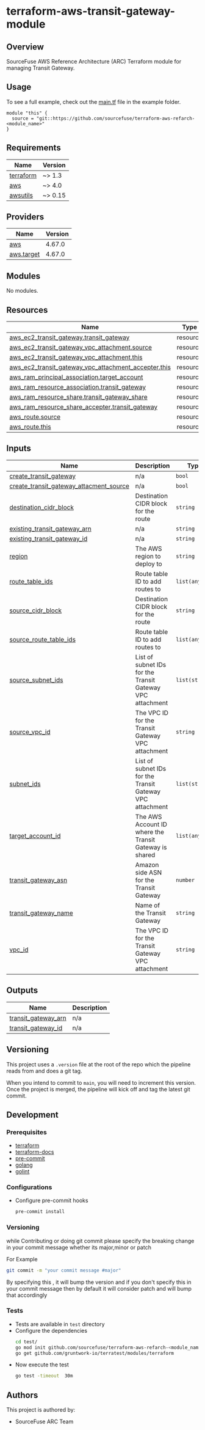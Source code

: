 # terraform-aws-transit-gateway-module

## Overview

SourceFuse AWS Reference Architecture (ARC) Terraform module for managing Transit Gateway.

## Usage

To see a full example, check out the [main.tf](./example/main.tf) file in the example folder.  

```hcl
module "this" {
  source = "git::https://github.com/sourcefuse/terraform-aws-refarch-<module_name>"
}
```

<!-- BEGINNING OF PRE-COMMIT-TERRAFORM DOCS HOOK -->
## Requirements

| Name | Version |
|------|---------|
| <a name="requirement_terraform"></a> [terraform](#requirement\_terraform) | ~> 1.3 |
| <a name="requirement_aws"></a> [aws](#requirement\_aws) | ~> 4.0 |
| <a name="requirement_awsutils"></a> [awsutils](#requirement\_awsutils) | ~> 0.15 |

## Providers

| Name | Version |
|------|---------|
| <a name="provider_aws"></a> [aws](#provider\_aws) | 4.67.0 |
| <a name="provider_aws.target"></a> [aws.target](#provider\_aws.target) | 4.67.0 |

## Modules

No modules.

## Resources

| Name | Type |
|------|------|
| [aws_ec2_transit_gateway.transit_gateway](https://registry.terraform.io/providers/hashicorp/aws/latest/docs/resources/ec2_transit_gateway) | resource |
| [aws_ec2_transit_gateway_vpc_attachment.source](https://registry.terraform.io/providers/hashicorp/aws/latest/docs/resources/ec2_transit_gateway_vpc_attachment) | resource |
| [aws_ec2_transit_gateway_vpc_attachment.this](https://registry.terraform.io/providers/hashicorp/aws/latest/docs/resources/ec2_transit_gateway_vpc_attachment) | resource |
| [aws_ec2_transit_gateway_vpc_attachment_accepter.this](https://registry.terraform.io/providers/hashicorp/aws/latest/docs/resources/ec2_transit_gateway_vpc_attachment_accepter) | resource |
| [aws_ram_principal_association.target_account](https://registry.terraform.io/providers/hashicorp/aws/latest/docs/resources/ram_principal_association) | resource |
| [aws_ram_resource_association.transit_gateway](https://registry.terraform.io/providers/hashicorp/aws/latest/docs/resources/ram_resource_association) | resource |
| [aws_ram_resource_share.transit_gateway_share](https://registry.terraform.io/providers/hashicorp/aws/latest/docs/resources/ram_resource_share) | resource |
| [aws_ram_resource_share_accepter.transit_gateway](https://registry.terraform.io/providers/hashicorp/aws/latest/docs/resources/ram_resource_share_accepter) | resource |
| [aws_route.source](https://registry.terraform.io/providers/hashicorp/aws/latest/docs/resources/route) | resource |
| [aws_route.this](https://registry.terraform.io/providers/hashicorp/aws/latest/docs/resources/route) | resource |

## Inputs

| Name | Description | Type | Default | Required |
|------|-------------|------|---------|:--------:|
| <a name="input_create_transit_gateway"></a> [create\_transit\_gateway](#input\_create\_transit\_gateway) | n/a | `bool` | `false` | no |
| <a name="input_create_transit_gateway_attacment_source"></a> [create\_transit\_gateway\_attacment\_source](#input\_create\_transit\_gateway\_attacment\_source) | n/a | `bool` | `false` | no |
| <a name="input_destination_cidr_block"></a> [destination\_cidr\_block](#input\_destination\_cidr\_block) | Destination CIDR block for the route | `string` | n/a | yes |
| <a name="input_existing_transit_gateway_arn"></a> [existing\_transit\_gateway\_arn](#input\_existing\_transit\_gateway\_arn) | n/a | `string` | `null` | no |
| <a name="input_existing_transit_gateway_id"></a> [existing\_transit\_gateway\_id](#input\_existing\_transit\_gateway\_id) | n/a | `string` | `null` | no |
| <a name="input_region"></a> [region](#input\_region) | The AWS region to deploy to | `string` | `"us-east-1"` | no |
| <a name="input_route_table_ids"></a> [route\_table\_ids](#input\_route\_table\_ids) | Route table ID to add routes to | `list(any)` | n/a | yes |
| <a name="input_source_cidr_block"></a> [source\_cidr\_block](#input\_source\_cidr\_block) | Destination CIDR block for the route | `string` | n/a | yes |
| <a name="input_source_route_table_ids"></a> [source\_route\_table\_ids](#input\_source\_route\_table\_ids) | Route table ID to add routes to | `list(any)` | `[]` | no |
| <a name="input_source_subnet_ids"></a> [source\_subnet\_ids](#input\_source\_subnet\_ids) | List of subnet IDs for the Transit Gateway VPC attachment | `list(string)` | `[]` | no |
| <a name="input_source_vpc_id"></a> [source\_vpc\_id](#input\_source\_vpc\_id) | The VPC ID for the Transit Gateway VPC attachment | `string` | `null` | no |
| <a name="input_subnet_ids"></a> [subnet\_ids](#input\_subnet\_ids) | List of subnet IDs for the Transit Gateway VPC attachment | `list(string)` | n/a | yes |
| <a name="input_target_account_id"></a> [target\_account\_id](#input\_target\_account\_id) | The AWS Account ID where the Transit Gateway is shared | `list(any)` | n/a | yes |
| <a name="input_transit_gateway_asn"></a> [transit\_gateway\_asn](#input\_transit\_gateway\_asn) | Amazon side ASN for the Transit Gateway | `number` | `64512` | no |
| <a name="input_transit_gateway_name"></a> [transit\_gateway\_name](#input\_transit\_gateway\_name) | Name of the Transit Gateway | `string` | `"Transit-GW"` | no |
| <a name="input_vpc_id"></a> [vpc\_id](#input\_vpc\_id) | The VPC ID for the Transit Gateway VPC attachment | `string` | n/a | yes |

## Outputs

| Name | Description |
|------|-------------|
| <a name="output_transit_gateway_arn"></a> [transit\_gateway\_arn](#output\_transit\_gateway\_arn) | n/a |
| <a name="output_transit_gateway_id"></a> [transit\_gateway\_id](#output\_transit\_gateway\_id) | n/a |

<!-- END OF PRE-COMMIT-TERRAFORM DOCS HOOK -->

## Versioning  
This project uses a `.version` file at the root of the repo which the pipeline reads from and does a git tag.  

When you intend to commit to `main`, you will need to increment this version. Once the project is merged,
the pipeline will kick off and tag the latest git commit.  

## Development

### Prerequisites

- [terraform](https://learn.hashicorp.com/terraform/getting-started/install#installing-terraform)
- [terraform-docs](https://github.com/segmentio/terraform-docs)
- [pre-commit](https://pre-commit.com/#install)
- [golang](https://golang.org/doc/install#install)
- [golint](https://github.com/golang/lint#installation)

### Configurations

- Configure pre-commit hooks
  ```sh
  pre-commit install
  ```

### Versioning

while Contributing or doing git commit please specify the breaking change in your commit message whether its major,minor or patch

For Example

```sh
git commit -m "your commit message #major"
```
By specifying this , it will bump the version and if you don't specify this in your commit message then by default it will consider patch and will bump that accordingly

### Tests
- Tests are available in `test` directory
- Configure the dependencies
  ```sh
  cd test/
  go mod init github.com/sourcefuse/terraform-aws-refarch-<module_name>
  go get github.com/gruntwork-io/terratest/modules/terraform
  ```
- Now execute the test  
  ```sh
  go test -timeout  30m
  ```

## Authors

This project is authored by:
- SourceFuse ARC Team

